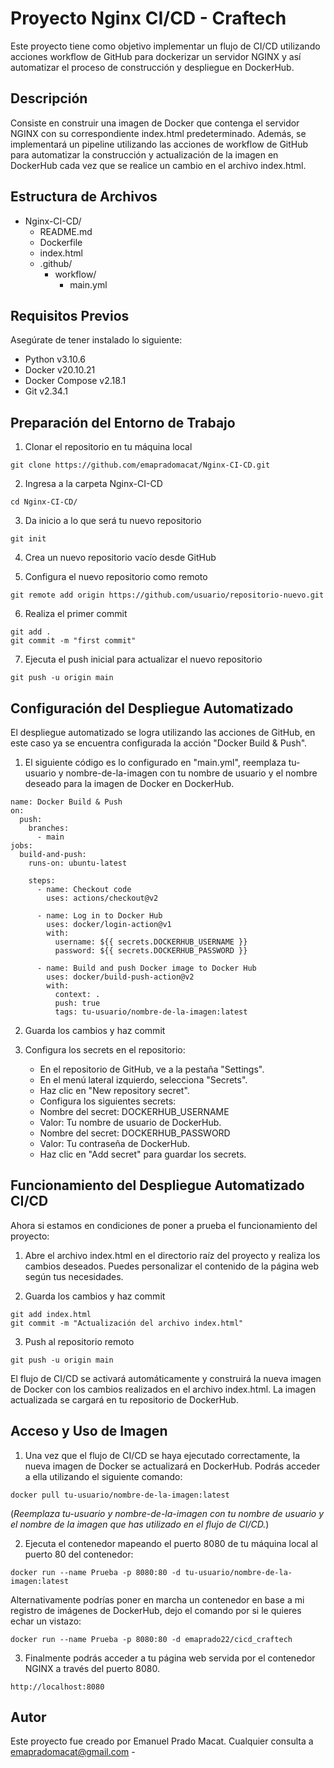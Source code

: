 # Proyecto Nginx CI/CD - Craftech

Este proyecto tiene como objetivo implementar un flujo de CI/CD utilizando acciones workflow de GitHub para dockerizar un servidor NGINX y así automatizar el proceso de construcción y despliegue en DockerHub.


## Descripción

Consiste en construir una imagen de Docker que contenga el servidor NGINX con su correspondiente index.html predeterminado. Además, se implementará un pipeline utilizando las acciones de workflow de GitHub para automatizar la construcción y actualización de la imagen en DockerHub cada vez que se realice un cambio en el archivo index.html.


## Estructura de Archivos

- Nginx-CI-CD/
   - README.md
   - Dockerfile
   - index.html
   - .github/
     - workflow/
         - main.yml 

## Requisitos Previos

Asegúrate de tener instalado lo siguiente:
- Python v3.10.6
- Docker v20.10.21
- Docker Compose v2.18.1
- Git v2.34.1


## Preparación del Entorno de Trabajo

1. Clonar el repositorio en tu máquina local
```
git clone https://github.com/emapradomacat/Nginx-CI-CD.git
```
2. Ingresa a la carpeta Nginx-CI-CD
```
cd Nginx-CI-CD/
```
3. Da inicio a lo que será tu nuevo repositorio
```
git init
```
4. Crea un nuevo repositorio vacío desde GitHub

5. Configura el nuevo repositorio como remoto
```
git remote add origin https://github.com/usuario/repositorio-nuevo.git
```
6. Realiza el primer commit
```
git add .
git commit -m "first commit"
```
7. Ejecuta el push inicial para actualizar el nuevo repositorio
```
git push -u origin main
```


## Configuración del Despliegue Automatizado

El despliegue automatizado se logra utilizando las acciones de GitHub, en este caso ya se encuentra configurada la acción "Docker Build & Push".

1. El siguiente código es lo configurado en "main.yml", reemplaza tu-usuario y nombre-de-la-imagen con tu nombre de usuario y el nombre deseado para la imagen de Docker en DockerHub.
```
name: Docker Build & Push
on:
  push:
    branches:
      - main
jobs:
  build-and-push:
    runs-on: ubuntu-latest

    steps:
      - name: Checkout code
        uses: actions/checkout@v2

      - name: Log in to Docker Hub
        uses: docker/login-action@v1
        with:
          username: ${{ secrets.DOCKERHUB_USERNAME }}
          password: ${{ secrets.DOCKERHUB_PASSWORD }}

      - name: Build and push Docker image to Docker Hub
        uses: docker/build-push-action@v2
        with:
          context: .
          push: true
          tags: tu-usuario/nombre-de-la-imagen:latest
```

2. Guarda los cambios y haz commit

3. Configura los secrets en el repositorio:
   - En el repositorio de GitHub, ve a la pestaña "Settings".
   - En el menú lateral izquierdo, selecciona "Secrets".
   - Haz clic en "New repository secret".
   - Configura los siguientes secrets:
   - Nombre del secret: DOCKERHUB_USERNAME
   - Valor: Tu nombre de usuario de DockerHub.
   - Nombre del secret: DOCKERHUB_PASSWORD
   - Valor: Tu contraseña de DockerHub.
   - Haz clic en "Add secret" para guardar los secrets.


## Funcionamiento del Despliegue Automatizado CI/CD

Ahora si estamos en condiciones de poner a prueba el funcionamiento del proyecto: 

1. Abre el archivo index.html en el directorio raíz del proyecto y realiza los cambios deseados. Puedes personalizar el contenido de la página web según tus necesidades.

2. Guarda los cambios y haz commit
```
git add index.html
git commit -m "Actualización del archivo index.html"
```
3. Push al repositorio remoto
```
git push -u origin main
```

El flujo de CI/CD se activará automáticamente y construirá la nueva imagen de Docker con los cambios realizados en el archivo index.html. La imagen actualizada se cargará en tu repositorio de DockerHub.


## Acceso y Uso de Imagen

1. Una vez que el flujo de CI/CD se haya ejecutado correctamente, la nueva imagen de Docker se actualizará en DockerHub. Podrás acceder a ella utilizando el siguiente comando:
```
docker pull tu-usuario/nombre-de-la-imagen:latest
```
(*Reemplaza tu-usuario y nombre-de-la-imagen con tu nombre de usuario y el nombre de la imagen que has utilizado en el flujo de CI/CD.*)

2. Ejecuta el contenedor mapeando el puerto 8080 de tu máquina local al puerto 80 del contenedor:

```
docker run --name Prueba -p 8080:80 -d tu-usuario/nombre-de-la-imagen:latest

```
Alternativamente podrías poner en marcha un contenedor en base a mi registro de imágenes de DockerHub, dejo el comando por si le quieres echar un vistazo:
```
docker run --name Prueba -p 8080:80 -d emaprado22/cicd_craftech   
```
3. Finalmente podrás acceder a tu página web servida por el contenedor NGINX a través del puerto 8080.
```
http://localhost:8080 
```



## Autor

Este proyecto fue creado por Emanuel Prado Macat.
Cualquier consulta a emapradomacat@gmail.com -

